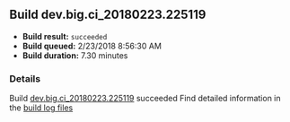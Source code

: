 ## Build dev.big.ci_20180223.225119
- **Build result:** `succeeded`
- **Build queued:** 2/23/2018 8:56:30 AM
- **Build duration:** 7.30 minutes
### Details
Build [dev.big.ci_20180223.225119](https://winappstudio.visualstudio.com/web/build.aspx?pcguid=a4ef43be-68ce-4195-a619-079b4d9834c2&builduri=vstfs%3a%2f%2f%2fBuild%2fBuild%2f25119) succeeded
Find detailed information in the [build log files](https://uwpctdiags.blob.core.windows.net/buildlogs/dev.big.ci_20180223.225119_logs.zip)
